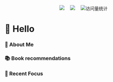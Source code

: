 
<div align="center">
  
  <!-- 个人资料 -->
  <div>
    <a href="https://blog.geekdao.info/"><img src="https://img.shields.io/badge/Blog-博客-blue" /></a>&emsp;
    <a href="https://geekdao.info"><img src="https://img.shields.io/badge/Website-网站-blue" /></a>&emsp;
    <!-- visitor statistics logo 访问量统计徽标 -->
    <img src="https://komarev.com/ghpvc/?username=geekdao-info&label=View&color=41c463" alt="访问量统计" />
  </div>
</div>

#  🙋 Hello

### 🤺 About Me


### 📚 Book recommendations

### 🌟 Recent Focus

